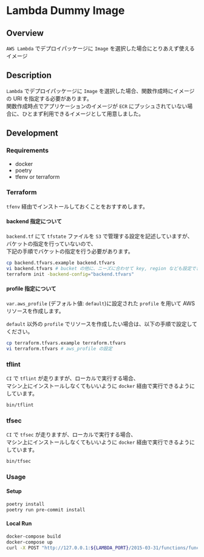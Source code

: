 # Lambda Dummy Image

## Overview

`AWS Lambda` でデプロイパッケージに `Image` を選択した場合にとりあえず使えるイメージ

## Description

`Lambda` でデプロイパッケージに `Image` を選択した場合、関数作成時にイメージの URI を指定する必要があります。  
関数作成時点でアプリケーションのイメージが `ECR` にプッシュされていない場合に、ひとまず利用できるイメージとして用意しました。

## Development

### Requirements

- docker
- poetry
- tfenv or terraform

### Terraform

`tfenv` 経由でインストールしておくことをおすすめします。

#### backend 指定について

`backend.tf` にて `tfstate` ファイルを `S3` で管理する設定を記述していますが、バケットの指定を行っていないので、  
下記の手順でバケットの指定を行う必要があります。

```bash
cp backend.tfvars.example backend.tfvars
vi backend.tfvars # bucket の他に、ニーズに合わせて key, region なども設定できます
terraform init -backend-config="backend.tfvars"
```

#### profile 指定について

`var.aws_profile` (デフォルト値: `default`)に設定された `profile` を用いて AWS リソースを作成します。

`default` 以外の `profile` でリソースを作成したい場合は、以下の手順で設定してください。

```bash
cp terraform.tfvars.example terraform.tfvars
vi terraform.tfvars # aws_profile の設定
```

### tflint

`CI` で `tflint` が走りますが、ローカルで実行する場合、  
マシン上にインストールしなくてもいいように `docker` 経由で実行できるようにしています。

```bash
bin/tflint
```

### tfsec

`CI` で `tfsec` が走りますが、ローカルで実行する場合、  
マシン上にインストールしなくてもいいように `docker` 経由で実行できるようにしています。

```bash
bin/tfsec
```

### Usage

#### Setup

```bash
poetry install
poetry run pre-commit install
```

#### Local Run

```bash
docker-compose build
docker-compose up
curl -X POST "http://127.0.0.1:${LAMBDA_PORT}/2015-03-31/functions/function/invocations" -d '{"key":"value"}'
```
